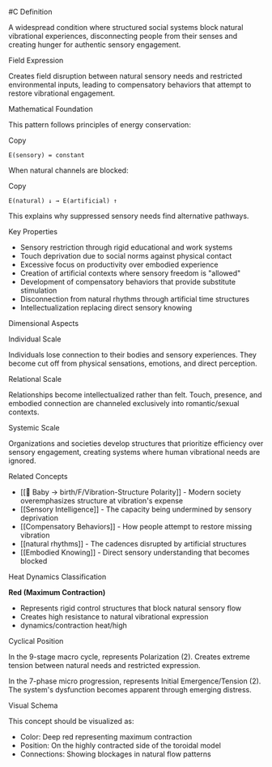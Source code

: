   #C Definition

A widespread condition where structured social systems block natural vibrational experiences, disconnecting people from their senses and creating hunger for authentic sensory engagement.

 Field Expression

Creates field disruption between natural sensory needs and restricted environmental inputs, leading to compensatory behaviors that attempt to restore vibrational engagement.

 Mathematical Foundation

This pattern follows principles of energy conservation:

Copy

`E(sensory) = constant`

When natural channels are blocked:

Copy

`E(natural) ↓ → E(artificial) ↑`

This explains why suppressed sensory needs find alternative pathways.

 Key Properties

- Sensory restriction through rigid educational and work systems
- Touch deprivation due to social norms against physical contact
- Excessive focus on productivity over embodied experience
- Creation of artificial contexts where sensory freedom is "allowed"
- Development of compensatory behaviors that provide substitute stimulation
- Disconnection from natural rhythms through artificial time structures
- Intellectualization replacing direct sensory knowing

 Dimensional Aspects

 Individual Scale

Individuals lose connection to their bodies and sensory experiences. They become cut off from physical sensations, emotions, and direct perception.

 Relational Scale

Relationships become intellectualized rather than felt. Touch, presence, and embodied connection are channeled exclusively into romantic/sexual contexts.

 Systemic Scale

Organizations and societies develop structures that prioritize efficiency over sensory engagement, creating systems where human vibrational needs are ignored.

 Related Concepts

- [[🍼 Baby → birth/F/Vibration-Structure Polarity]] - Modern society overemphasizes structure at vibration's expense
- [[Sensory Intelligence]] - The capacity being undermined by sensory deprivation
- [[Compensatory Behaviors]] - How people attempt to restore missing vibration
- [[natural rhythms]] - The cadences disrupted by artificial structures
- [[Embodied Knowing]] - Direct sensory understanding that becomes blocked

 Heat Dynamics Classification

**Red (Maximum Contraction)**

- Represents rigid control structures that block natural sensory flow
- Creates high resistance to natural vibrational expression
- dynamics/contraction heat/high

 Cyclical Position

In the 9-stage macro cycle, represents Polarization (2). Creates extreme tension between natural needs and restricted expression.

In the 7-phase micro progression, represents Initial Emergence/Tension (2). The system's dysfunction becomes apparent through emerging distress.

 Visual Schema

This concept should be visualized as:

- Color: Deep red representing maximum contraction
- Position: On the highly contracted side of the toroidal model
- Connections: Showing blockages in natural flow patterns